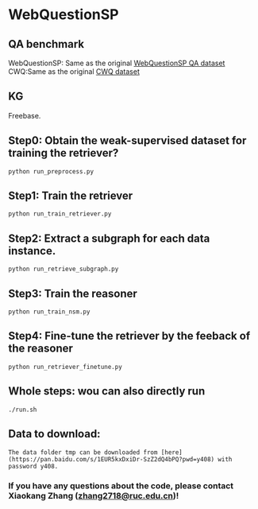 
# WebQuestionSP
## QA benchmark
WebQuestionSP: Same as the original [WebQuestionSP QA dataset](https://www.microsoft.com/en-us/download/details.aspx?id=52763)
CWQ:Same as the original [CWQ dataset](https://allenai.org/data/complexwebquestions)

## KG
Freebase. 

## Step0: Obtain the weak-supervised dataset for training the retriever?

    python run_preprocess.py

## Step1: Train the retriever

    python run_train_retriever.py

## Step2: Extract a subgraph for each data instance.

    python run_retrieve_subgraph.py

## Step3: Train the reasoner

    python run_train_nsm.py

## Step4: Fine-tune the retriever by the feeback of the reasoner

    python run_retriever_finetune.py


## Whole steps: wou can also directly run 
    
    ./run.sh

## Data to download:
    
    The data folder tmp can be downloaded from [here](https://pan.baidu.com/s/1EUR5kxDxiDr-SzZ2dQ4bPQ?pwd=y408) with password y408.

### If you have any questions about the code, please contact Xiaokang Zhang (zhang2718@ruc.edu.cn)! 


